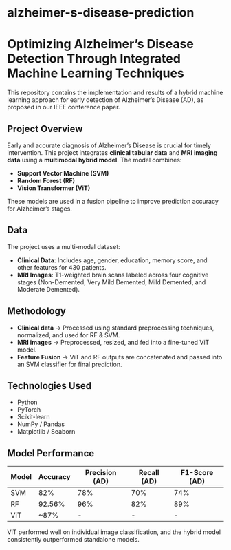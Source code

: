 # alzheimer-s-disease-prediction
# Optimizing Alzheimer’s Disease Detection Through Integrated Machine Learning Techniques

This repository contains the implementation and results of a hybrid machine learning approach for early detection of Alzheimer’s Disease (AD), as proposed in our IEEE conference paper.

##  Project Overview

Early and accurate diagnosis of Alzheimer’s Disease is crucial for timely intervention. This project integrates **clinical tabular data** and **MRI imaging data** using a **multimodal hybrid model**. The model combines:
- **Support Vector Machine (SVM)**
- **Random Forest (RF)**
- **Vision Transformer (ViT)**

These models are used in a fusion pipeline to improve prediction accuracy for Alzheimer’s stages.

##  Data

The project uses a multi-modal dataset:
- **Clinical Data**: Includes age, gender, education, memory score, and other features for 430 patients.
- **MRI Images**: T1-weighted brain scans labeled across four cognitive stages (Non-Demented, Very Mild Demented, Mild Demented, and Moderate Demented).


##  Methodology

- **Clinical data** → Processed using standard preprocessing techniques, normalized, and used for RF & SVM.
- **MRI images** → Preprocessed, resized, and fed into a fine-tuned ViT model.
- **Feature Fusion** → ViT and RF outputs are concatenated and passed into an SVM classifier for final prediction.

## Technologies Used

- Python
- PyTorch
- Scikit-learn
- NumPy / Pandas
- Matplotlib / Seaborn

## Model Performance

| Model | Accuracy | Precision (AD) | Recall (AD) | F1-Score (AD) |
|-------|----------|----------------|-------------|---------------|
| SVM   | 82%      | 78%            | 70%         | 74%           |
| RF    | 92.56%   | 96%            | 82%         | 89%           |
| ViT   | ~87%     | -              | -           | -             |

ViT performed well on individual image classification, and the hybrid model consistently outperformed standalone models.



